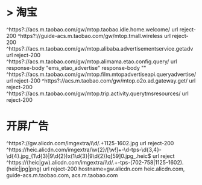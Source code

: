 # > 淘宝
^https?:\/\/acs\.m\.taobao\.com\/gw\/mtop\.taobao\.idle\.home\.welcome\/ url reject-200
^https?:\/\/guide-acs\.m\.taobao\.com\/gw\/mtop\.tmall\.wireless url reject-200
^https?:\/\/acs\.m\.taobao\.com\/gw\/mtop\.alibaba\.advertisementservice\.getadv url reject-200
^https?:\/\/acs\.m\.taobao\.com\/gw\/mtop\.alimama\.etao\.config\.query\/ url response-body "ems_etao_advertise" response-body ""
^https?:\/\/acs\.m\.taobao\.com\/gw\/mtop\.film\.mtopadvertiseapi\.queryadvertise\/ url reject-200
^https?:\/\/acs\.m\.taobao\.com\/gw\/mtop\.o2o\.ad\.gateway\.get\/ url reject-200
^https?:\/\/acs\.m\.taobao\.com\/gw\/mtop\.trip\.activity\.querytmsresources\/ url reject-200
# 开屏广告
^https?:\/\/gw\.alicdn\.com\/imgextra\/i\d\/.+1125-1602\.jpg url reject-200
^https:\/\/heic\.alicdn\.com\/imgextra\/\w{2}\/[\w!]+-\d-tps-\d{3,4}-\d{4}\.jpg_(1\d{3}|9\d{2})x(1\d{3}|9\d{2})q[59]0\.jpg_\.heic$ url reject
^https:\/\/(heic|gw)\.alicdn\.com\/imgextra\/i\d\/.+-tps-(702-758|1125-1602)\.(heic|jpg|png) url reject-200
hostname=gw.alicdn.com heic.alicdn.com, guide-acs.m.taobao.com, acs.m.taobao.com